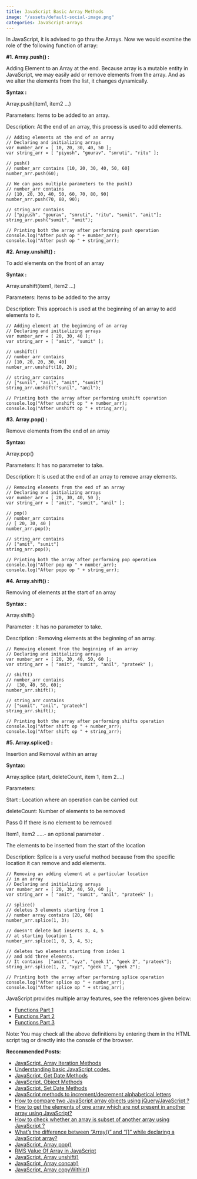 ```yaml
---
title: JavaScript Basic Array Methods
image: "/assets/default-social-image.png"
categories: JavaScript-arrays
---
```


In JavaScript, it is advised to go thru the Arrays. Now we would examine the role of the following function of array:

**#1. Array.push() :**

Adding Element to an Array at the end. Because array is a mutable entity in JavaScript, we may easily add or remove elements from the array. And as we alter the elements from the list, it changes dynamically.

**Syntax :**

Array.push(item1, item2 …)

Parameters: Items to be added to an array.

Description: At the end of an array, this process is used to add elements.

```
// Adding elements at the end of an array 
// Declaring and initializing arrays 
var number_arr = [ 10, 20, 30, 40, 50 ]; 
var string_arr = [ "piyush", "gourav", "smruti", "ritu" ]; 
  
// push() 
// number_arr contains [10, 20, 30, 40, 50, 60] 
number_arr.push(60); 
  
// We can pass multiple parameters to the push() 
// number_arr contains 
// [10, 20, 30, 40, 50, 60, 70, 80, 90] 
number_arr.push(70, 80, 90); 
  
// string_arr contains 
// ["piyush", "gourav", "smruti", "ritu", "sumit", "amit"]; 
string_arr.push("sumit", "amit"); 
  
// Printing both the array after performing push operation 
console.log("After push op " + number_arr); 
console.log("After push op " + string_arr); 
```

**#2. Array.unshift() :**

To add elements on the front of an array

**Syntax :**

Array.unshift(item1, item2 …)

Parameters: Items to be added to the array

Description: This approach is used at the beginning of an array to add elements to it.

```
// Adding element at the beginning of an array 
// Declaring and initializing arrays 
var number_arr = [ 20, 30, 40 ]; 
var string_arr = [ "amit", "sumit" ]; 
  
// unshift() 
// number_arr contains 
// [10, 20, 20, 30, 40] 
number_arr.unshift(10, 20); 
  
// string_arr contains 
// ["sunil", "anil", "amit", "sumit"] 
string_arr.unshift("sunil", "anil"); 
  
// Printing both the array after performing unshift operation 
console.log("After unshift op " + number_arr); 
console.log("After unshift op " + string_arr); 
```

**#3. Array.pop() :**

Remove elements from the end of an array

**Syntax:**

Array.pop()

Parameters: It has no parameter to take.

Description: It is used at the end of an array to remove array elements.

```
// Removing elements from the end of an array 
// Declaring and initializing arrays 
var number_arr = [ 20, 30, 40, 50 ]; 
var string_arr = [ "amit", "sumit", "anil" ]; 
  
// pop() 
// number_arr contains 
// [ 20, 30, 40 ] 
number_arr.pop(); 
  
// string_arr contains 
// ["amit", "sumit"] 
string_arr.pop(); 
  
// Printing both the array after performing pop operation 
console.log("After pop op " + number_arr); 
console.log("After popo op " + string_arr); 
```

**#4. Array.shift() :**

Removing of elements at the start of an array

**Syntax :**

Array.shift()

Parameter : It has no parameter to take.

Description : Removing elements at the beginning of an array.

```
// Removing element from the beginning of an array 
// Declaring and initializing arrays 
var number_arr = [ 20, 30, 40, 50, 60 ]; 
var string_arr = [ "amit", "sumit", "anil", "prateek" ]; 
  
// shift() 
// number_arr contains 
//  [30, 40, 50, 60]; 
number_arr.shift(); 
  
// string_arr contains 
// ["sumit", "anil", "prateek"] 
string_arr.shift(); 
  
// Printing both the array after performing shifts operation 
console.log("After shift op " + number_arr); 
console.log("After shift op " + string_arr); 
```

**#5. Array.splice() :**

Insertion and Removal within an array

**Syntax:**

Array.splice (start, deleteCount, item 1, item 2….) 

Parameters:  

Start : Location where an operation can be carried out

deleteCount: Number of elements to be removed

Pass 0 If there is no element to be removed

Item1, item2 …..- an optional parameter . 

The elements to be inserted from the start of the location

Description: Splice is a very useful method because from the specific location it can remove and add elements.

```
// Removing an adding element at a particular location 
// in an array 
// Declaring and initializing arrays 
var number_arr = [ 20, 30, 40, 50, 60 ]; 
var string_arr = [ "amit", "sumit", "anil", "prateek" ]; 
  
// splice() 
// deletes 3 elements starting from 1 
// number array contains [20, 60] 
number_arr.splice(1, 3); 
  
// doesn't delete but inserts 3, 4, 5 
// at starting location 1 
number_arr.splice(1, 0, 3, 4, 5); 
  
// deletes two elements starting from index 1 
// and add three elements. 
// It contains  ["amit", "xyz", "geek 1", "geek 2", "prateek"]; 
string_arr.splice(1, 2, "xyz", "geek 1", "geek 2"); 
  
// Printing both the array after performing splice operation 
console.log("After splice op " + number_arr); 
console.log("After splice op " + string_arr); 
```

JavaScript provides multiple array features, see the references given below:

* [Functions Part 1](https://www.geeksforgeeks.org/must-use-javascript-array-functions-part-1/)
* [Functions Part 2](https://www.geeksforgeeks.org/must-use-javascript-array-functions-part-2/)
* [Functions Part 3](https://www.geeksforgeeks.org/must-use-javascript-array-functions-part-3/)

Note: You may check all the above definitions by entering them in the HTML script tag or directly into the console of the browser.

**Recommended Posts:**

* [JavaScript, Array Iteration Methods](https://www.geeksforgeeks.org/javascript-array-iteration-methods/)
* [Understanding basic JavaScript codes.](https://www.geeksforgeeks.org/understanding-basic-javascript-codes/)
* [JavaScript, Get Date Methods](https://www.geeksforgeeks.org/javascript-get-date-methods/)
* [JavaScript, Object Methods](https://www.geeksforgeeks.org/javascript-object-methods/)
* [JavaScript, Set Date Methods](https://www.geeksforgeeks.org/javascript-set-date-methods/)
* [JavaScript methods to increment/decrement alphabetical letters](https://www.geeksforgeeks.org/javascript-methods-to-increment-decrement-alphabetical-letters/)
* [How to compare two JavaScript array objects using jQuery/JavaScript ?](https://www.geeksforgeeks.org/how-to-compare-two-javascript-array-objects-using-jquery-javascript/)
* [How to get the elements of one array which are not present in another array using JavaScript?](https://www.geeksforgeeks.org/how-to-get-the-elements-of-one-array-which-are-not-present-in-another-array-using-javascript/)
* [How to check whether an array is subset of another array using JavaScript ?](https://www.geeksforgeeks.org/how-to-check-whether-an-array-is-subset-of-another-array-using-javascript/)
* [What’s the difference between “Array()” and “[]” while declaring a JavaScript array?](https://www.geeksforgeeks.org/whats-the-difference-between-array-and-while-declaring-a-javascript-array/)
* [JavaScript, Array pop()](https://www.geeksforgeeks.org/javascript-array-prototype-pop/)
* [RMS Value Of Array in JavaScript](https://www.geeksforgeeks.org/rms-value-of-array-in-javascript/)
* [JavaScript, Array unshift()](https://www.geeksforgeeks.org/javascript-array-prototype-unshift-function/)
* [JavaScript, Array concat()](https://www.geeksforgeeks.org/javascript-array-prototype-concat-function/)
* [JavaScript, Array copyWithin()](https://www.geeksforgeeks.org/javascript-array-copywithin/)